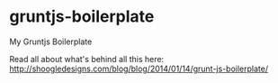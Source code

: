 gruntjs-boilerplate
===================

My Gruntjs Boilerplate

Read all about what's behind all this here: http://shoogledesigns.com/blog/blog/2014/01/14/grunt-js-boilerplate/
